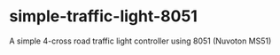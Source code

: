 # simple-traffic-light-8051
A simple 4-cross road traffic light controller using 8051 (Nuvoton MS51)

